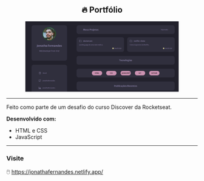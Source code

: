 <h2 align="center">🔥 Portfólio </h2>

<p align="center">
  <img alt="" src="./assets/layout.png" width="80%">
</p>

---

Feito como parte de um desafio do curso Discover da Rocketseat.
<br>

**Desenvolvido com:**

- HTML e CSS
- JavaScript

---
### Visite
🖱️ https://jonathafernandes.netlify.app/

